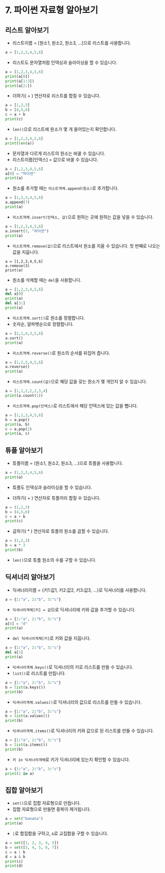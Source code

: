 # 7. 파이썬 자료형 알아보기
## 리스트 알아보기
* 리스트이름 = [원소1, 원소2, 원소3, ...]으로 리스트를 사용합니다.
```python
a = [1,2,3,4,5,6]
```
* 리스트도 문자열처럼 인덱싱과 슬라이싱을 할 수 있습니다.
```python
a = [1,2,3,4,5,6]
print(a[0])
print(a[1:3])
print(a[2:])
```
* 더하기( + ) 연산자로 리스트를 합칠 수 있습니다.
```python
a = [1,2,3]
b = [4,5,6]
c = a + b
print(c)
```
* ```len()```으로 리스트에 원소가 몇 개 들어있는지 확인합니다.
```python
a = [1,2,3,4,5,6]
print(len(a))
```
* 문자열과 다르게 리스트의 원소는 바꿀 수 있습니다.
* 리스트이름[인덱스] = 값으로 바꿀 수 있습니다.
```python
a = [1,2,3,4,5,6]
a[0] = "파이썬"
print(a)
```

* 원소를 추가할 때는 ```리스트객체.append(원소)```로 추가합니다.
```python
a = [1,2,3,4,5,6]
a.append(7)
print(a)
```

* ```리스트객체.insert(인덱스, 값)```으로 원하는 곳에 원하는 값을 넣을 수 있습니다.
```python
a = [1,2,3,4,5,6]
a.insert(3, "파이썬")
print(a)
```
* ```리스트객체.remove(값)```으로 리스트에서 원소를 지울 수 있습니다. 첫 번째로 나오는 값을 지웁니다.
```
a = [1,2,3,4,5,6]
a.remove(3)
print(a)
```
* 원소를 삭제할 때는 ```del```을 사용합니다.
```python
a = [1,2,3,4,5,6]
del a[0]
print(a)
del a[3:]
print(a)
```

* ```리스트객체.sort()```로 원소를 정렬합니다.
* 숫자순, 알파벳순으로 정렬합니다.
```python
a = [2,1,4,3,5,6]
a.sort()
print(a)
```
* ```리스트객체.reverse()```로 원소의 순서를 뒤집어 줍니다.
```python
a = [1,2,3,4,5,6]
a.reverse()
print(a)
```
* ```리스트객체.count(값)```으로 해당 값을 갖는 원소가 몇 개인지 알 수 있습니다.
```python
a = [1,1,2,2,2,3,4]
print(a.count(1))
``` 
* ```리스트객체.pop(인덱스)```로 리스트에서 해당 인덱스에 있는 값을 뺍니다.
```python
a = [1,2,3,4,5,6]
b = a.pop()
print(a, b)
c = a.pop(2)
print(a, c)
```

## 튜플 알아보기
* 튜플이름 = (원소1, 원소2, 원소3, ...)으로 튜플을 사용합니다. 
```python
a = (1,2,3,4,5,6)
print(a)
```

* 튜플도 인덱싱과 슬라이싱을 할 수 있습니다.

* 더하기( + ) 연산자로 튜플끼리 합칠 수 있습니다.
```python
a = (1,2,3)
b = (4,5,6)
c = a + b
print(c)
```

* 곱하기( * ) 연산자로 튜플의 원소를 곱할 수 있습니다.
```python
a = (1,2,3)
b = a * 3
print(b)
```

* ```len()```으로 튜플 원소의 수를 구할 수 있습니다.

## 딕셔너리 알아보기
* 딕셔너리이름 = {키1:값1, 키2:값2, 키3:값3, ...}로 딕셔너리를 사용합니다.
```python
a = {1:"a", 2:"b", 3:"c"}
```

* ```딕셔너리객체[키] = 값```으로 딕셔너리에 키와 값을 추가할 수 있습니다.
```python
a = {1:"a", 2:"b", 3:"c"}
a[4] = "d"
print(a)
```

* ```del 딕셔너리객체[키]```로 키와 값을 지웁니다.
```python
a = {1:"a", 2:"b", 3:"c"}
del a[1]
print(a)
```

* ```딕셔너리객체.keys()```로 딕셔너리의 키로 리스트를 만들 수 있습니다.
* ```list()```로 리스트를 만듭니다.
```python
a = {1:"a", 2:"b", 3:"c"}
b = list(a.keys())
print(b)
```

* ```딕셔너리객체.values()```로 딕셔너리의 값으로 리스트를 만들 수 있습니다.
```python
a = {1:"a", 2:"b", 3:"c"}
b = list(a.values())
print(b)
```

* ```딕셔너리객체.items()```로 딕셔너리의 키와 값으로 된 리스트를 만들 수 있습니다.
```python
a = {1:"a", 2:"b", 3:"c"}
b = list(a.items())
print(b)
```

* ```키 in 딕셔너리객체```로 키가 딕셔너리에 있는지 확인할 수 있습니다.
```python
a = {1:"a", 2:"b", 3:"c"}
print(1 in a)
```

## 집합 알아보기
* ```set()```으로 집합 자료형으로 만듭니다.
* 집합 자료형으로 만들면 중복이 제거됩니다.
```python
a = set("banana")
print(a)
``` 
* ```|```로 합집합을 구하고, ```&```로 교집합을 구할 수 있습니다.
```python
a = set([1, 2, 3, 4, 5])
b = set([3, 4, 5, 6, 7])
c = a | b
d = a & b
print(c)
print(d)
```
